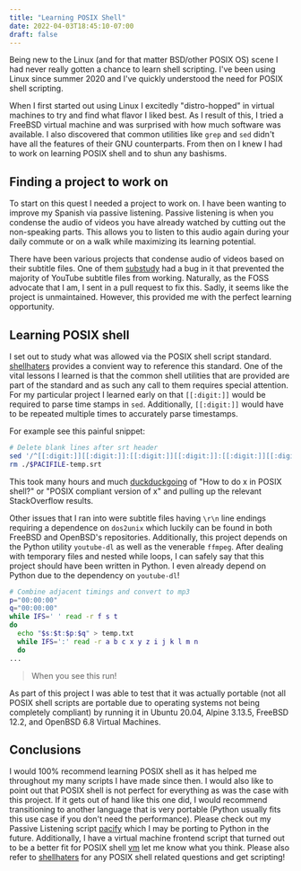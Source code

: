 ```yaml
---
title: "Learning POSIX Shell"
date: 2022-04-03T18:45:10-07:00
draft: false
---
```


Being new to the Linux (and for that matter BSD/other POSIX OS) scene I had
never really gotten a chance to learn shell scripting. I've been using Linux
since summer 2020 and I've quickly understood the need for POSIX shell
scripting.

When I first started out using Linux I excitedly "distro-hopped" in virtual
machines to try and find what flavor I liked best. As I result of this, I tried
a FreeBSD virtual machine and was surprised with how much software was
available. I also discovered that common utilities like `grep` and `sed` didn't
have all the features of their GNU counterparts. From then on I knew I had to
work on learning POSIX shell and to shun any bashisms.

## Finding a project to work on

To start on this quest I needed a project to work on. I have been wanting to
improve my Spanish via passive listening. Passive listening is when you condense
the audio of videos you have already watched by cutting out the non-speaking
parts. This allows you to listen to this audio again during your daily commute
or on a walk while maximizing its learning potential.

There have been various projects that condense audio of videos based on their
subtitle files. One of them
[substudy](https://github.com/emk/subtitles-rs/blob/master/substudy/README.md)
had a bug in it that prevented the majority of YouTube subtitle files from
working. Naturally, as the FOSS advocate that I am, I sent in a pull request to
fix this. Sadly, it seems like the project is unmaintained. However, this
provided me with the perfect learning opportunity.

## Learning POSIX shell

I set out to study what was allowed via the POSIX shell script standard.
[shellhaters](https://shellhaters.org) provides a convient way to reference this
standard. One of the vital lessons I learned is that the common shell utilities
that are provided are part of the standard and as such any call to them requires
special attention. For my particular project I learned early on that
`[[:digit:]]` would be required to parse time stamps in `sed`. Additionally,
`[[:digit:]]` would have to be repeated multiple times to accurately parse
timestamps.

For example see this painful snippet:

```sh
# Delete blank lines after srt header
sed '/^[[:digit:]][[:digit:]]:[[:digit:]][[:digit:]]:[[:digit:]][[:digit:]],[[:digit:]][[:digit:]][[:digit:]][[:space:]]-->[[:space:]][[:digit:]][[:digit:]]:[[:digit:]][[:digit:]]:[[:digit:]][[:digit:]],[[:digit:]][[:digit:]][[:digit:]]/ {n;/^$/d;}' $PACIFILE-temp.srt > $PACIFILE.srt
rm ./$PACIFILE-temp.srt
```

This took many hours and much
[duckduckgoing](https://duckduckgo.com) of "How to do x in POSIX shell?" or
"POSIX compliant version of x" and pulling up the relevant StackOverflow
results.

Other issues that I ran into were subtitle files having `\r\n` line endings
requiring a dependence on `dos2unix` which luckily can be found in both FreeBSD
and OpenBSD's repositories. Additionally, this project depends on the Python
utility `youtube-dl` as well as the venerable `ffmpeg`. After dealing with
temporary files and nested while loops, I can safely say that this project
should have been written in Python. I even already depend on Python due to the
dependency on `youtube-dl`!

```sh
# Combine adjacent timings and convert to mp3
p="00:00:00"
q="00:00:00"
while IFS=' ' read -r f s t
do
  echo "$s:$t:$p:$q" > temp.txt
  while IFS=':' read -r a b c x y z i j k l m n
  do
...
```
> When you see this run!

As part of this project I was able to test that it was actually portable (not
all POSIX shell scripts are portable due to operating systems not being
completely compliant) by running it in Ubuntu 20.04, Alpine 3.13.5, FreeBSD
12.2, and OpenBSD 6.8 Virtual Machines.

## Conclusions

I would 100% recommend learning POSIX shell as it has helped me throughout my
many scripts I have made since then. I would also like to point out that POSIX
shell is not perfect for everything as was the case with this project. If it
gets out of hand like this one did, I would recommend transitioning to another
language that is very portable (Python usually fits this use case if you don't
need the performance). Please check out my Passive Listening script
[pacify](https://github.com/sirfredrick/pacify) which I may be porting to Python
in the future. Additionally, I have a virtual machine frontend script that
turned out to be a better fit for POSIX shell
[vm](https://github.com/sirfredrick/vm) let me know what you think. Please also
refer to [shellhaters](https://shellhaters.org) for any POSIX shell related
questions and get scripting!
